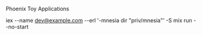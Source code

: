 Phoenix Toy Applications

iex --name dev@example.com --erl '-mnesia dir "priv/mnesia"' -S mix run --no-start

